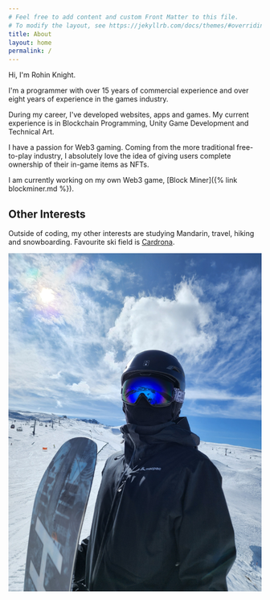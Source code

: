 ```yaml
---
# Feel free to add content and custom Front Matter to this file.
# To modify the layout, see https://jekyllrb.com/docs/themes/#overriding-theme-defaults
title: About
layout: home
permalink: /
---
```


Hi, I'm Rohin Knight.

I'm a programmer with over 15 years of commercial experience and over eight years of experience in the games industry.

During my career, I've developed websites, apps and games. My current experience is in Blockchain Programming, Unity Game Development and Technical Art.

I have a passion for Web3 gaming. Coming from the more traditional free-to-play industry, I absolutely love the idea of giving users complete ownership of their in-game items as NFTs.

I am currently working on my own Web3 game, [Block Miner]({% link blockminer.md %}).

## Other Interests

Outside of coding, my other interests are studying Mandarin, travel, hiking and snowboarding. Favourite ski field is [Cardrona](https://www.cardrona.com/).
<br />

![Rohin Knight at Cardrona Ski Field](/assets/rohin-snowboard.jpg)